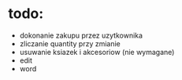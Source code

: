 # todo:
- dokonanie zakupu przez uzytkownika
- zliczanie quantity przy zmianie
- usuwanie ksiazek i akcesoriow (nie wymagane)
- edit
- word
